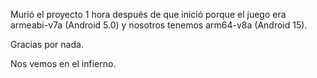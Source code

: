 Murió el proyecto 1 hora después de que inició porque el juego era armeabi-v7a (Android 5.0) y nosotros tenemos arm64-v8a (Android 15).

Gracias por nada.

Nos vemos en el infierno.
